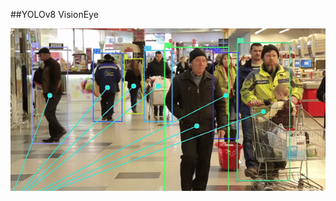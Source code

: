 ##YOLOv8 VisionEye

![](https://github.com/gulabpatel/YOLOs/blob/main/YOLOv8_VisionEye/menwalking_eyevision.gif)
